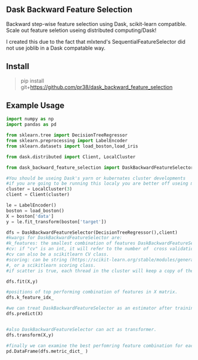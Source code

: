 ## Dask Backward Feature Selection
Backward step-wise feature selection using Dask, scikit-learn compatible.
Scale out feature seletion useing distributed computing/Dask!

I created this due to the fact that mlxtend's SequentialFeatureSelector did not use joblib in a Dask compatable way.

Install
-------

> pip install git+https://github.com/pr38/dask_backward_feature_selection

Example Usage
-------
```python 
import numpy as np
import pandas as pd

from sklearn.tree import DecisionTreeRegressor
from sklearn.preprocessing import LabelEncoder
from sklearn.datasets import load_boston,load_iris

from dask.distributed import Client, LocalCluster

from dask_backward_feature_selection import DaskBackwardFeatureSelector

#You should be useing Dask's yarn or kubernates cluster developments
#if you are going to be running this localy you are better off useing mlxtend's SequentialFeatureSelector 
cluster = LocalCluster(3)
client = Client(cluster)

le = LabelEncoder()
boston = load_boston()
X = boston['data']
y = le.fit_transform(boston['target'])

dfs = DaskBackwardFeatureSelector(DecisionTreeRegressor(),client)
#kwargs for DaskBackwardFeatureSelector are:
#k_features: the smallest combination of features DaskBackwardFeatureSelector will examine.
#cv: if "cv" is an int, it will refer to the number of  cross validation folds for each feature combination tested. 
#cv can also be a scikitlearn CV class.
#scoring: can be string (https://scikit-learn.org/stable/modules/generated/sklearn.metrics.get_scorer.html#sklearn.metrics.get_scorer)
#, or a scikitlearn scoring class.
#if scatter is true, each thread in the cluster will keep a copy of the training data and estimator.

dfs.fit(X,y)

#positions of top performing combination of features in X matrix.
dfs.k_feature_idx_

#we can treat DaskBackwardFeatureSelector as an estimator after training.
dfs.predict(X)


#also DaskBackwardFeatureSelector can act as transformer.
dfs.transform(X,y)

#finally we can examine the best perfomring feature combination for each step, for other use cases (ie:one-standard-error rule).
pd.DataFrame(dfs.metric_dict_ )
